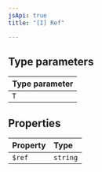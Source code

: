 ```yaml
---
jsApi: true
title: "[I] Ref"

---
```

## Type parameters

| Type parameter |
| :------ |
| `T` |

## Properties

| Property | Type |
| :------ | :------ |
| `$ref` | `string` |
